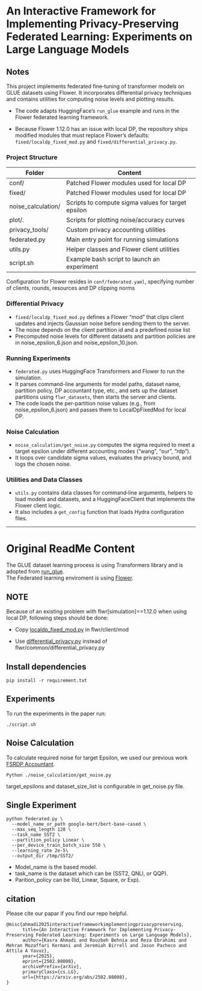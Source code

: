 

# An Interactive Framework for Implementing Privacy-Preserving Federated Learning: Experiments on Large Language Models

## Notes

This project implements federated fine‑tuning of transformer models on GLUE datasets using Flower. It incorporates differential privacy techniques and contains utilities for computing noise levels and plotting results.

* The code adapts HuggingFace’s `run_glue` example and runs in the Flower federated learning framework.

* Because Flower 1.12.0 has an issue with local DP, the repository ships modified modules that must replace Flower’s defaults: `fixed/localdp_fixed_mod.py` and `fixed/differential_privacy.py`.

### Project Structure
|Folder|Content|
|--|--|
|conf/                 |Patched Flower modules used for local DP|
|fixed/                |Patched Flower modules used for local DP|
|noise_calculation/    |Scripts to compute sigma values for target epsilon|
|plot/.                |Scripts for plotting noise/accuracy curves|
|privacy_tools/        |Custom privacy accounting utilities|
|federated.py          |Main entry point for running simulations|
|utils.py              |Helper classes and Flower client utilities|
|script.sh             |Example bash script to launch an experiment|

Configuration for Flower resides in `conf/federated.yaml`, specifying number of clients, rounds, resources and DP clipping norms

### Differential Privacy
* `fixed/localdp_fixed_mod.py` defines a Flower “mod” that clips client updates and injects Gaussian noise before sending them to the server. 
* The noise depends on the client partition id and a predefined noise list
* Precomputed noise levels for different datasets and partition policies are in noise_epsilon_6.json and noise_epsilon_10.json.

### Running Experiments
* `federated.py` uses HuggingFace Transformers and Flower to run the simulation.
* It parses command-line arguments for model paths, dataset name, partition policy, DP accountant type, etc., and sets up the dataset partitions using `flwr_datasets`, then starts the server and clients.
* The code loads the per-partition noise values (e.g., from noise_epsilon_6.json) and passes them to LocalDpFixedMod for local DP.

### Noise Calculation
* `noise_calculation/get_noise.py` computes the sigma required to meet a target epsilon under different accounting modes (“wang”, “our”, “rdp”).
* It loops over candidate sigma values, evaluates the privacy bound, and logs the chosen noise.

### Utilities and Data Classes
* `utils.py` contains data classes for command‑line arguments, helpers to load models and datasets, and a HuggingFaceClient that implements the Flower client logic.
* It also includes a `get_config` function that loads Hydra configuration files.

<hr>

# Original ReadMe Content

The GLUE dataset learning process is using Transformers library and is adopted from [run_glue](https://github.com/huggingface/transformers/blob/main/examples/pytorch/text-classification/run_glue.py). <br>
The Federated learning enviroment is using [Flower](https://flowerai.net/docs/framework/index.html). <br>


## NOTE
Because of an existing problem with flwr[simulation]==1.12.0 when using local DP, following steps should be done:

- Copy [localdp_fixed_mod.py](fixed/localdp_fixed_mod.py) in flwr/client/mod

- Use [differential_privacy.py](fixed/differential_privacy.py) instead of flwr/common/differential_privacy.py

## Install dependencies
```
pip install -r requirement.txt
```
## Experiments
To run the experiments in the paper run:
```
./script.sh
```
## Noise Calculation
To calculate required noise for target Epsilon, we used our previous work [FSRDP Accountant](https://github.com/star-ailab/FSRDP).
```
Python ./noise_calculation/get_noise.py
```
target_epsilons and dataset_size_list is configurable in get_noise.py file.

## Single Experiment
```
python federated.py \
  --model_name_or_path google-bert/bert-base-cased \
  --max_seq_length 128 \
  --task_name SST2 \
  --partition_policy Linear \
  --per_device_train_batch_size 550 \
  --learning_rate 2e-5\
  --output_dir /tmp/SST2/
```
- Model_name is the based model. <br>
- task_name is the dataset which can be (SST2, QNLI, or QQP).<br>
- Parition_policy can be (Iid, Linear, Square, or Exp).
## citation
Please cite our papar if you find our repo helpful.

```
@misc{ahmadi2025interactiveframeworkimplementingprivacypreserving,
      title={An Interactive Framework for Implementing Privacy-Preserving Federated Learning: Experiments on Large Language Models}, 
      author={Kasra Ahmadi and Rouzbeh Behnia and Reza Ebrahimi and Mehran Mozaffari Kermani and Jeremiah Birrell and Jason Pacheco and Attila A Yavuz},
      year={2025},
      eprint={2502.08008},
      archivePrefix={arXiv},
      primaryClass={cs.LG},
      url={https://arxiv.org/abs/2502.08008}, 
}
```
